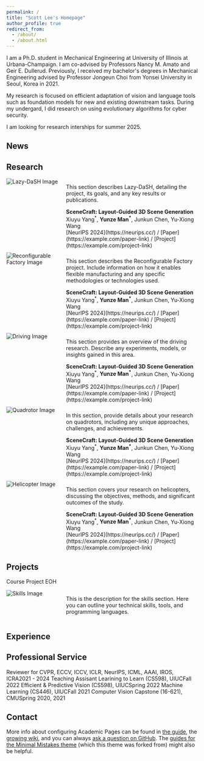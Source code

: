 ```yaml
---
permalink: /
title: "Scott Lee's Homepage"
author_profile: true
redirect_from: 
  - /about/
  - /about.html
---
```


I am a Ph.D. student in Mechanical Engineering at University of Illinois at Urbana-Champaign. I am co-advised by Professors Nancy M. Amato and Geir E. Dullerud. 
Previously, I received my bachelor's  degrees in Mechanical Engineering advised by Professor Jongeun Choi from Yonsei University in Seoul, Korea in 2021. 

My research is focused on efficient adaptation of vision and language tools such as foundation models for new and existing downstream tasks. During my undergard, I did research on using evolutionary algorithms for cyber security.


I am looking for research interships for summer 2025.

News
------ 

Research
------
<!-- ### Lazy-DaSH -->
<div style="display: flex; flex-direction: row; align-items: flex-start; margin-bottom: 10px;">
  <div style="width: 30%; padding-right: 8px;">
    <img src="https://via.placeholder.com/150" alt="Lazy-DaSH Image" style="max-width: 100%; height: auto;">
  </div>
  <div style="width: 70%;">
    <p>This section describes Lazy-DaSH, detailing the project, its goals, and any key results or publications.</p>
    <strong>SceneCraft: Layout-Guided 3D Scene Generation</strong><br>
    Xiuyu Yang<sup>*</sup>, <strong>Yunze Man<sup>*</sup></strong>, Junkun Chen, Yu-Xiong Wang<br>
    [NeurIPS 2024](https://neurips.cc/) / [Paper](https://example.com/paper-link) / [Project](https://example.com/project-link)
  </div>
</div>

<!-- ### Reconfigurable Factory -->
<div style="display: flex; flex-direction: row; align-items: flex-start; margin-bottom: 10px;">
  <div style="width: 30%; padding-right: 8px;">
    <img src="https://via.placeholder.com/150" alt="Reconfigurable Factory Image" style="max-width: 100%; height: auto;">
  </div>
  <div style="width: 70%;">
    <p>This section describes the Reconfigurable Factory project. Include information on how it enables flexible manufacturing and any specific methodologies or technologies used.</p>
    <strong>SceneCraft: Layout-Guided 3D Scene Generation</strong><br>
    Xiuyu Yang<sup>*</sup>, <strong>Yunze Man<sup>*</sup></strong>, Junkun Chen, Yu-Xiong Wang<br>
    [NeurIPS 2024](https://neurips.cc/) / [Paper](https://example.com/paper-link) / [Project](https://example.com/project-link)
  </div>
</div>

<!-- ### Driving -->
<div style="display: flex; flex-direction: row; align-items: flex-start; margin-bottom: 10px;">
  <div style="width: 30%; padding-right: 8px;">
    <img src="https://via.placeholder.com/150" alt="Driving Image" style="max-width: 100%; height: auto;">
  </div>
  <div style="width: 70%;">
    <p>This section provides an overview of the driving research. Describe any experiments, models, or insights gained in this area.</p>
    <strong>SceneCraft: Layout-Guided 3D Scene Generation</strong><br>
    Xiuyu Yang<sup>*</sup>, <strong>Yunze Man<sup>*</sup></strong>, Junkun Chen, Yu-Xiong Wang<br>
    [NeurIPS 2024](https://neurips.cc/) / [Paper](https://example.com/paper-link) / [Project](https://example.com/project-link)
  </div>
</div>

<!-- ### Quadrotor -->
<div style="display: flex; flex-direction: row; align-items: flex-start; margin-bottom: 10px;">
  <div style="width: 30%; padding-right: 8px;">
    <img src="https://via.placeholder.com/150" alt="Quadrotor Image" style="max-width: 100%; height: auto;">
  </div>
  <div style="width: 70%;">
    <p>In this section, provide details about your research on quadrotors, including any unique approaches, challenges, and achievements.</p>
    <strong>SceneCraft: Layout-Guided 3D Scene Generation</strong><br>
    Xiuyu Yang<sup>*</sup>, <strong>Yunze Man<sup>*</sup></strong>, Junkun Chen, Yu-Xiong Wang<br>
    [NeurIPS 2024](https://neurips.cc/) / [Paper](https://example.com/paper-link) / [Project](https://example.com/project-link)
  </div>
</div>

<!-- ### Helicopter -->
<div style="display: flex; flex-direction: row; align-items: flex-start; margin-bottom: 10px;">
  <div style="width: 30%; padding-right: 8px;">
    <img src="https://via.placeholder.com/150" alt="Helicopter Image" style="max-width: 100%; height: auto;">
  </div>
  <div style="width: 70%;">
    <p>This section covers your research on helicopters, discussing the objectives, methods, and significant outcomes of the study.</p>
    <strong>SceneCraft: Layout-Guided 3D Scene Generation</strong><br>
    Xiuyu Yang<sup>*</sup>, <strong>Yunze Man<sup>*</sup></strong>, Junkun Chen, Yu-Xiong Wang<br>
    [NeurIPS 2024](https://neurips.cc/) / [Paper](https://example.com/paper-link) / [Project](https://example.com/project-link)
  </div>
</div>



Projects
------
Course Project
EOH

<div style="display: flex; flex-direction: row; align-items: flex-start; margin-bottom: 10px;">
  <div style="width: 30%; padding-right: 8px;">
    <img src="https://via.placeholder.com/150" alt="Skills Image" style="max-width: 100%; height: auto;">
  </div>
  <div style="width: 70%;">
    <p>This is the description for the skills section. Here you can outline your technical skills, tools, and programming languages.</p>
  </div>
</div>


Experience
------


Professional Service
------
Reviewer for CVPR, ECCV, ICCV, ICLR, NeurIPS, ICML, AAAI, IROS, ICRA2021 - 2024
Teaching Assisant
Learining to Learn (CS598), UIUCFall 2022
Efficient & Predictive Vision (CS598), UIUCSpring 2022
Machine Learning (CS446), UIUCFall 2021
Computer Vision Capstone (16-621), CMUSpring 2020, 2021



Contact
------ 
More info about configuring Academic Pages can be found in [the guide](https://academicpages.github.io/markdown/), the [growing wiki](https://github.com/academicpages/academicpages.github.io/wiki), and you can always [ask a question on GitHub](https://github.com/academicpages/academicpages.github.io/discussions). The [guides for the Minimal Mistakes theme](https://mmistakes.github.io/minimal-mistakes/docs/configuration/) (which this theme was forked from) might also be helpful.
